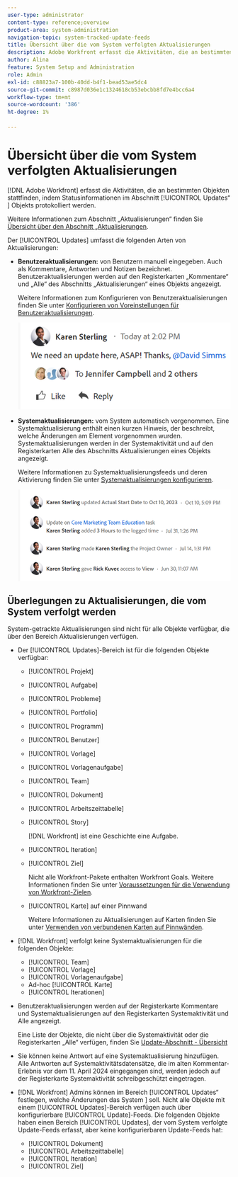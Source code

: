 ```yaml
---
user-type: administrator
content-type: reference;overview
product-area: system-administration
navigation-topic: system-tracked-update-feeds
title: Übersicht über die vom System verfolgten Aktualisierungen
description: Adobe Workfront erfasst die Aktivitäten, die an bestimmten Objekten stattfinden, indem Statusinformationen im Bereich [!UICONTROL Aktualisierungen] des Objekts protokolliert werden.
author: Alina
feature: System Setup and Administration
role: Admin
exl-id: c88823a7-100b-40dd-b4f1-bead53ae5dc4
source-git-commit: c8987d036e1c1324618cb53ebcbb8fd7e4bcc6a4
workflow-type: tm+mt
source-wordcount: '386'
ht-degree: 1%

---
```


# Übersicht über die vom System verfolgten Aktualisierungen

<!-- Audited: 08/2025-->

[!DNL Adobe Workfront] erfasst die Aktivitäten, die an bestimmten Objekten stattfinden, indem Statusinformationen im Abschnitt [!UICONTROL Updates“ &#x200B;] Objekts protokolliert werden.

Weitere Informationen zum Abschnitt „Aktualisierungen“ finden Sie [Übersicht über den Abschnitt „Aktualisierungen](/help/quicksilver/workfront-basics/updating-work-items-and-viewing-updates/updates-tab-overview.md).

Der [!UICONTROL Updates] umfasst die folgenden Arten von Aktualisierungen:

* **Benutzeraktualisierungen:** von Benutzern manuell eingegeben. Auch als Kommentare, Antworten und Notizen bezeichnet. Benutzeraktualisierungen werden auf den Registerkarten „Kommentare“ und „Alle“ des Abschnitts „Aktualisierungen“ eines Objekts angezeigt.

  Weitere Informationen zum Konfigurieren von Benutzeraktualisierungen finden Sie unter [Konfigurieren von Voreinstellungen für Benutzeraktualisierungen](../../../administration-and-setup/set-up-workfront/system-tracked-update-feeds/configure-preferences-user-updates.md).

  ![Updates](assets/updates-qs-350x125.png)

* **Systemaktualisierungen:** vom System automatisch vorgenommen. Eine Systemaktualisierung enthält einen kurzen Hinweis, der beschreibt, welche Änderungen am Element vorgenommen wurden. Systemaktualisierungen werden in der Systemaktivität und auf den Registerkarten Alle des Abschnitts Aktualisierungen eines Objekts angezeigt.

  Weitere Informationen zu Systemaktualisierungsfeeds und deren Aktivierung finden Sie unter [Systemaktualisierungen konfigurieren](../../../administration-and-setup/set-up-workfront/system-tracked-update-feeds/configure-system-updates.md).

  ![Beispiel für Systemaktualisierungen](assets/system-updates-example-unified-stream.png)


  <!--
  DRAFTED IN FLARE:
  Timestamps for system updates are based on your operating system's timezone.
  
  -->

## Überlegungen zu Aktualisierungen, die vom System verfolgt werden

System-getrackte Aktualisierungen sind nicht für alle Objekte verfügbar, die über den Bereich Aktualisierungen verfügen.

* Der [!UICONTROL Updates]-Bereich ist für die folgenden Objekte verfügbar:

   * [!UICONTROL Projekt]
   * [!UICONTROL Aufgabe]
   * [!UICONTROL Probleme]
   * [!UICONTROL Portfolio]
   * [!UICONTROL Programm]
   * [!UICONTROL Benutzer]
   * [!UICONTROL Vorlage]
   * [!UICONTROL Vorlagenaufgabe]
   * [!UICONTROL Team]
   * [!UICONTROL Dokument]
   * [!UICONTROL Arbeitszeittabelle]
   * [!UICONTROL Story]

     [!DNL Workfront] ist eine Geschichte eine Aufgabe.
   * [!UICONTROL Iteration]
   * [!UICONTROL Ziel]

     Nicht alle Workfront-Pakete enthalten Workfront Goals. Weitere Informationen finden Sie unter [Voraussetzungen für die Verwendung von Workfront-Zielen](../../../workfront-goals/goal-management/access-needed-for-wf-goals.md).
   * [!UICONTROL Karte] auf einer Pinnwand

     Weitere Informationen zu Aktualisierungen auf Karten finden Sie unter [Verwenden von verbundenen Karten auf Pinnwänden](../../../agile/get-started-with-boards/connected-cards.md).

* [!DNL Workfront] verfolgt keine Systemaktualisierungen für die folgenden Objekte:

   * [!UICONTROL Team]
   * [!UICONTROL Vorlage]
   * [!UICONTROL Vorlagenaufgabe]
   * Ad-hoc [!UICONTROL Karte]
   * [!UICONTROL Iterationen]


<!--hiding this bit because this is not true, at this time (August 2023). Users with a Work or Review license can see system updates by default as well.

Your [!DNL Workfront] license determines whether system updates display by default in the [!UICONTROL Updates] area of objects. [!DNL Workfront] users with a [!UICONTROL Plan] license have system updates displayed in the [!UICONTROL Updates] area by default. However, users can filter out system updates, as described in the [Enable or disable system updates](../../../workfront-basics/updating-work-items-and-viewing-updates/update-work.md#enable) section in [Update work](../../../workfront-basics/updating-work-items-and-viewing-updates/update-work.md). All other [!DNL Workfront] licenses filter system updates by default.
-->

* Benutzeraktualisierungen werden auf der Registerkarte Kommentare und Systemaktualisierungen auf den Registerkarten Systemaktivität und Alle angezeigt.

  Eine Liste der Objekte, die nicht über die Systemaktivität oder die Registerkarten „Alle“ verfügen, finden Sie [Update-Abschnitt - Übersicht](/help/quicksilver/workfront-basics/updating-work-items-and-viewing-updates/updates-tab-overview.md)

* Sie können keine Antwort auf eine Systemaktualisierung hinzufügen. Alle Antworten auf Systemaktivitätsdatensätze, die im alten Kommentar-Erlebnis vor dem 11. April 2024 eingegangen sind, werden jedoch auf der Registerkarte Systemaktivität schreibgeschützt eingetragen.

<!--
* The following are differences between the new and the legacy commenting experience: 

   * When using the new commenting experience, user updates display in the Comments tab and system updates display in the System Activity <span class="preview">and the All</span> tabs.  

      For more information about the new commenting experience, see [New commenting experience](../../../product-announcements/betas/new-commenting-experience-beta/unified-commenting-experience.md).

      <span class="preview">For a list of objects that do not have the System Activity or the All tabs, see [Update section overview](/help/quicksilver/workfront-basics/updating-work-items-and-viewing-updates/updates-tab-overview.md)</span>

   * <span class="preview">When using the new commenting experience, you cannot add a comment to a system update. However, any replies made to system activity records in the legacy commenting experience are populated on the System Activity tab as read-only in the new commenting experience.</span>
   * When using the legacy commenting experience, the system and user updates display in one continuous feed. 

   * When using the legacy commenting experience, users can view system updates by default or they can choose to not display them. Disabling system updates is not possible when using the new commenting experience. 

      For information about disabling the display of system updates, see the section [Enable or disable system updates](../../../workfront-basics/updating-work-items-and-viewing-updates/update-work.md#enable) in the article [Update work](../../../workfront-basics/updating-work-items-and-viewing-updates/update-work.md).  

   * <span class="preview">The legacy commenting experience has been disabled in the Preview environment. For more information, see [Second Quarter 2024 Update stream and notification enhancements](/help/quicksilver/product-announcements/product-releases/24-q2-release-activity/24-q2-update-stream-enhancements.md).</span>
-->

* [!DNL Workfront] Admins können im Bereich [!UICONTROL Updates“ festlegen, welche Änderungen das System &#x200B;] soll. Nicht alle Objekte mit einem [!UICONTROL Updates]-Bereich verfügen auch über konfigurierbare [!UICONTROL Update]-Feeds. Die folgenden Objekte haben einen Bereich [!UICONTROL Updates], der vom System verfolgte Update-Feeds erfasst, aber keine konfigurierbaren Update-Feeds hat:

   * [!UICONTROL Dokument]
   * [!UICONTROL Arbeitszeittabelle]
   * [!UICONTROL Iteration]
   * [!UICONTROL Ziel]


